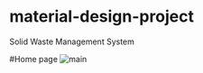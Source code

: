 # material-design-project
Solid Waste Management System

#Home page
![main](https://user-images.githubusercontent.com/31385418/31784749-790f0a22-b520-11e7-9f55-c5defd75b709.JPG)
